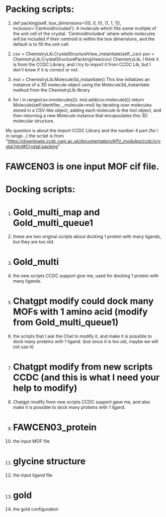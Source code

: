# Packing scripts:
1. def packing(self, box_dimensions=((0, 0, 0), (1, 1, 1)), inclusion='CentroidIncluded'):
 A molecule which fills some multiple of the unit cell of the crystal.
 'CentroidIncluded' where whole molecules will be included if their centroid is within the box dimensions, and the default is to fill the unit cell.

2. csv = ChemistryLib.CrystalStructureView_instantiate(self._csv)
  psv = ChemistryLib.CrystalStructurePackingView(csv)
 ChemistryLib, I think it is from the CCDC Library, and I try to import it from CCDC Lib, but I don't know if it is correct or not. 

3. mol = ChemistryLib.Molecule3d_instantiate()
 This line initializes an instance of a 3D molecule object using the Molecule3d_instantiate method from the ChemistryLib library
4. for i in range(csv.nmolecules()):
        mol.add(csv.molecule(i))
    return Molecule(self.identifier, _molecule=mol)
 by iterating over molecules stored in a CSV-like object, adding each molecule to the mol object, and then returning a new Molecule instance that encapsulates this 3D molecular structure. 

My question is about the import CCDC Library and the number 4 part (for i in range...)
the script is from "https://downloads.ccdc.cam.ac.uk/documentation/API/_modules/ccdc/crystal.html#Crystal.packing"
# FAWCEN03 is one input MOF cif file.

# Docking scripts:
1. # Gold_multi_map and Gold_multi_queue1
2. these are two original scripts about docking 1 protein with many ligands, but they are too old.
3. # Gold_multi
4. the new scripts CCDC support give me, used for docking 1 protein with many ligands.
5. # Chatgpt modify could dock many MOFs with 1 amino acid (modify from  Gold_multi_queue1)
6. the scripts that I ask the Chat to modify it, and make it is possible to dock many proteins with 1 ligand. (but since it is too old, maybe we will not use it)
7. # Chatgpt modify from new scripts CCDC (and this is what I need your help to modify)
8. Chatgpt modify from new scripts CCDC support gave me, and also make it is possible to dock many proteins with 1 ligand.
9. # FAWCEN03_protein
10. the input MOF file
11. # glycine structure
12. the input ligand file
13. # gold
14. the gold configuration
    
   
